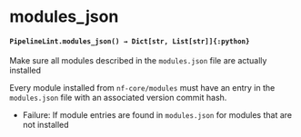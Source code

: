 # modules_json

#### `PipelineLint.modules_json() → Dict[str, List[str]]{:python}`

Make sure all modules described in the `modules.json` file are actually installed

Every module installed from `nf-core/modules` must have an entry in the `modules.json` file
with an associated version commit hash.

- Failure: If module entries are found in `modules.json` for modules that are not installed
